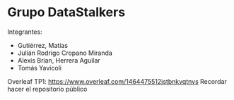 # Grupo DataStalkers
Integrantes: 
* Gutiérrez, Matías
* Julián Rodrigo Cropano Miranda
* Alexis Brian, Herrera Aguilar
* Tomás Yavicoli

Overleaf TP1: https://www.overleaf.com/1464475512jstbnkvqtnvs
Recordar hacer el repositorio público